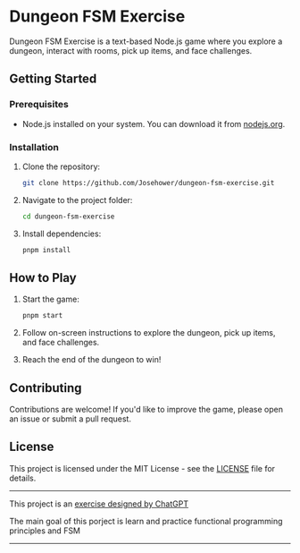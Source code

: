 # Dungeon FSM Exercise

Dungeon FSM Exercise is a text-based Node.js game where you explore a dungeon, interact with rooms, pick up items, and face challenges.

## Getting Started

### Prerequisites

- Node.js installed on your system. You can download it from [nodejs.org](https://nodejs.org/).

### Installation

1. Clone the repository:

   ```bash
   git clone https://github.com/Josehower/dungeon-fsm-exercise.git
   ```

2. Navigate to the project folder:

   ```bash
   cd dungeon-fsm-exercise
   ```

3. Install dependencies:

   ```bash
   pnpm install
   ```

## How to Play

1. Start the game:

   ```bash
   pnpm start
   ```

2. Follow on-screen instructions to explore the dungeon, pick up items, and face challenges.

3. Reach the end of the dungeon to win!

## Contributing

Contributions are welcome! If you'd like to improve the game, please open an issue or submit a pull request.

## License

This project is licensed under the MIT License - see the [LICENSE](LICENSE) file for details.

---

This project is an [exercise designed by ChatGPT](https://chat.openai.com/share/c866e73d-4463-4ee5-b617-549b20d88653)

The main goal of this porject is learn and practice functional programming principles and FSM

---
